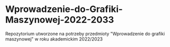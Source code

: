 # Wprowadzenie-do-Grafiki-Maszynowej-2022-2033
Repozytorium utworzone na potrzeby przedmioty "Wprowadzenie do grafiki maszynowej" w roku akademickim 2022/2023
